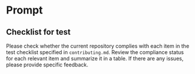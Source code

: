 # Prompt

## Checklist for test

Please check whether the current repository complies with each item in the test checklist specified in `contributing.md`. Review the compliance status for each relevant item and summarize it in a table. If there are any issues, please provide specific feedback.

